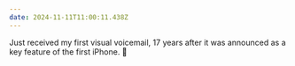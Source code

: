 ```yaml
---
date: 2024-11-11T11:00:11.438Z
---
```


Just received my first visual voicemail, 17 years after it was announced as a key feature of the first iPhone. 🤯
